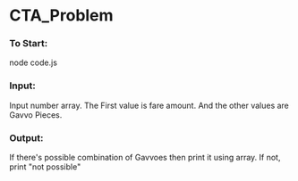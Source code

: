 # CTA_Problem

### To Start:
node code.js

### Input:
Input number array.
The First value is fare amount. And the other values are Gavvo Pieces.

### Output:
If there's possible combination of Gavvoes then print it using array.
If not, print "not possible"
